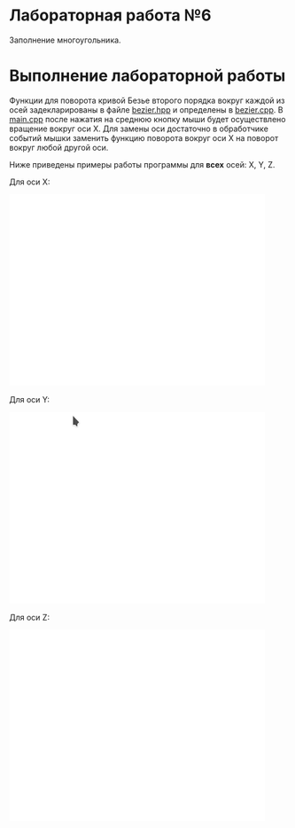 # Лабораторная работа №6

Заполнение многоугольника.

# Выполнение лабораторной работы

Функции для поворота кривой Безье второго порядка вокруг каждой из осей задекларированы в файле [bezier.hpp](include/bezier.hpp) и определены в [bezier.cpp](src/bezier.cpp). В [main.cpp](src/main.cpp) после нажатия на среднюю кнопку мыши будет осуществлено вращение вокруг оси X. Для замены оси достаточно в обработчике событий мышки заменить функцию поворота вокруг оси X на поворот вокруг любой другой оси.

Ниже приведены примеры работы программы для __всех__ осей: X, Y, Z.

Для оси X:

![x-axis](images/x_axis.gif)

Для оси Y:

![y-axis](images/y_axis.gif)

Для оси Z:

![z-axis](images/z_axis.gif)
